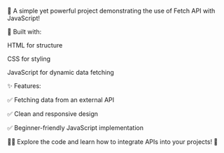 🚀 A simple yet powerful project demonstrating the use of Fetch API with JavaScript!

📄 Built with:

HTML for structure

CSS for styling

JavaScript for dynamic data fetching

✨ Features:

✅ Fetching data from an external API

✅ Clean and responsive design

✅ Beginner-friendly JavaScript implementation


👨‍💻 Explore the code and learn how to integrate APIs into your projects! 🌟
